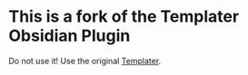 # This is a fork of the Templater Obsidian Plugin

Do not use it! Use the original [Templater](https://github.com/SilentVoid13/Templater).
